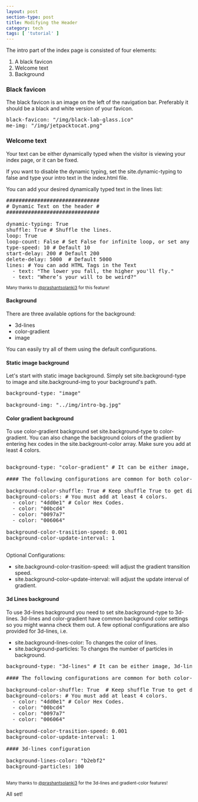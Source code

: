 ```yaml
---
layout: post
section-type: post
title: Modifying the Header
category: tech
tags: [ 'tutorial' ]
---
```


The intro part of the index page is consisted of four elements:

<ol>
  <li>A black favicon</li>
  <li>Welcome text</li>
  <li>Background</li>
</ol>

### Black favicon

The black favicon is an image on the left of the navigation bar.
Preferably it should be a black and white version of your favicon.

<pre style="text-align: left">
black-favicon: "/img/black-lab-glass.ico"
me-img: "/img/jetpacktocat.png"
</pre>

### Welcome text

Your text can be either dynamically typed when the visitor is viewing your index page, or it can be fixed.

If you want to disable the dynamic typing, set the site.dynamic-typing to false and type your intro text in the index.html file.

You can add your desired dynamically typed text in the lines list:

<pre style="text-align: left">
##############################
# Dynamic Text on the header #
##############################

dynamic-typing: True
shuffle: True # Shuffle the lines.
loop: True
loop-count: False # Set False for infinite loop, or set any number for finite loop.
type-speed: 10 # Default 10
start-delay: 200 # Default 200
delete-delay: 5000	# Default 5000
lines: # You can add HTML Tags in the Text
  - text: "The lower you fall, the higher you'll fly."
  - text: "Where’s your will to be weird?"
</pre>

<small>Many thanks to <a href="https://github.com/prashantsolanki3" target="\_blank">@prashantsolanki3</a> for this feature!</small>

#### Background

There are three available options for the background:

* 3d-lines
* color-gradient
* image

You can easily try all of them using the default configurations.

#### Static image background

Let's start with static image background.
Simply set site.background-type to image and site.background-img to your background's path.

<pre style="text-align: left">
background-type: "image"

background-img: "../img/intro-bg.jpg"
</pre>

#### Color gradient background

To use color-gradient background set site.background-type to color-gradient.
You can also change the background colors of the gradient by entering hex codes in the site.backgrount-color array.
Make sure you add at least 4 colors.

<pre style="text-align: left">

background-type: "color-gradient" # It can be either image, 3d-lines or color-gradient.

#### The following configurations are common for both color-gradient and 3d-lines.

background-color-shuffle: True # Keep shuffle True to get different background every time.
background-colors: # You must add at least 4 colors.
  - color: "4dd0e1" # Color Hex Codes.
  - color: "00bcd4"
  - color: "0097a7"
  - color: "006064"

background-color-trasition-speed: 0.001
background-color-update-interval: 1

</pre>

Optional Configurations:

* site.background-color-trasition-speed: will adjust the gradient transition speed.
* site.background-color-update-interval: will adjust the update interval of gradient.

#### 3d Lines background

To use 3d-lines background you need to set site.background-type to 3d-lines.
3d-lines and color-gradient have common background color settings so you might wanna check them out.
A few optional configurations are also provided for 3d-lines, i.e.

* site.background-lines-color: To changes the color of lines.
* site.background-particles: To changes the number of particles in background.

<pre style="text-align: left">
background-type: "3d-lines" # It can be either image, 3d-lines or color-gradient.

#### The following configurations are common for both color-gradient and 3d-lines.

background-color-shuffle: True	# Keep shuffle True to get different background every time.
background-colors: # You must add at least 4 colors.
  - color: "4dd0e1" # Color Hex Codes.
  - color: "00bcd4"
  - color: "0097a7"
  - color: "006064"

background-color-trasition-speed: 0.001
background-color-update-interval: 1

#### 3d-lines configuration

background-lines-color: "b2ebf2"
background-particles: 100

</pre>

<small>Many thanks to <a href="https://github.com/prashantsolanki3" target="\_blank">@prashantsolanki3</a> for the 3d-lines and gradient-color features!</small>

All set!
